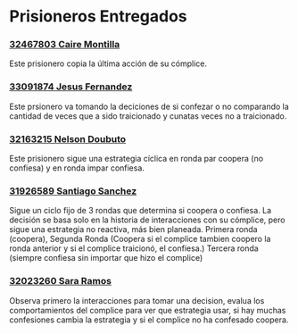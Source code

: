 # Prisioneros Entregados
### [32467803 Caire Montilla](https://github.com/victorequena22/DilemaDelPisionero/blob/main/Prisioneros/CaireMontilla.ts)
Este prisionero copia la última acción de su cómplice. 
### [33091874 Jesus Fernandez](https://github.com/victorequena22/DilemaDelPisionero/blob/main/Prisioneros/JesusFernandez.ts)
Este prsionero va tomando la deciciones de si confezar o no comparando la cantidad de veces que a sido traicionado y cunatas veces no a  traicionado.
### [32163215 Nelson Doubuto](https://github.com/victorequena22/DilemaDelPisionero/blob/main/Prisioneros/NelsonDoubuto.ts)
Este prisionero sigue una estrategia cíclica en ronda par coopera (no confiesa) y en ronda impar confiesa.
### [31926589 Santiago Sanchez](https://github.com/victorequena22/DilemaDelPisionero/blob/main/Prisioneros/SantiagoSanchez.ts)
Sigue un ciclo fijo de 3 rondas que determina si coopera o confiesa. La decisión se basa solo en la historia de interacciones con su cómplice, pero sigue una estrategia no reactiva, más bien planeada.
Primera ronda (coopera), Segunda Ronda (Coopera si el complice tambien coopero la ronda anterior y si el complice traicionó, el confiesa.) 
Tercera ronda (siempre confiesa sin importar que hizo el complice)
### [32023260 Sara Ramos](https://github.com/victorequena22/DilemaDelPisionero/blob/main/Prisioneros/SaraRamos.ts)
Observa primero la interacciones para tomar una decision, evalua los comportamientos del complice para ver que estrategia usar, si hay muchas confesiones cambia la estrategia y si el complice no ha  confesado coopera.
